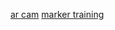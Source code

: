 [ar cam](https://marekk3301.github.io/ar_test/)
[marker training](https://jeromeetienne.github.io/AR.js/three.js/examples/marker-training/examples/generator.html)
